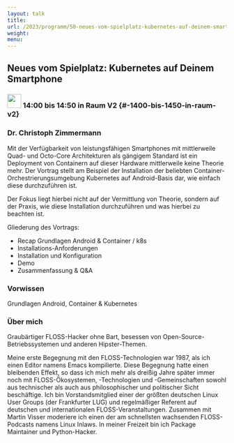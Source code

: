 ```yaml
---
layout: talk
title:
url: /2023/programm/50-neues-vom-spielplatz-kubernetes-auf-deinem-smartphone/
weight:
menu:
---
```

## Neues vom Spielplatz: Kubernetes auf Deinem Smartphone

### <img height = "32" src="../../../images/talk.svg"> 14:00 bis 14:50 in Raum V2 {#-1400-bis-1450-in-raum-v2}

### Dr. Christoph Zimmermann

Mit der Verfügbarkeit von leistungsfähigen Smartphones mit mittlerweile Quad- und Octo-Core Architekturen als gängigem Standard ist ein Deployment von Containern auf dieser Hardware mittlerweile keine Theorie mehr. Der Vortrag stellt am Beispiel der Installation der beliebten Container-Orchestrierungsumgebung Kubernetes auf Android-Basis dar, wie einfach diese durchzuführen ist. 

Der Fokus liegt hierbei nicht auf der Vermittlung von Theorie, sondern auf der Praxis, wie diese Installation durchzuführen und was hierbei zu beachten ist.

Gliederung des Vortrags:

- Recap Grundlagen Android & Container / k8s  
- Installations-Anforderungen  
- Installation und Konfiguration  
- Demo  
- Zusammenfassung & Q&A

### Vorwissen

Grundlagen Android, Container & Kubernetes

### Über mich

Graubärtiger FLOSS-Hacker ohne Bart, besessen von Open-Source-Betriebssystemen und anderen Hipster-Themen.

Meine erste Begegnung mit den FLOSS-Technologien war 1987, als ich einen Editor namens Emacs kompilierte. Diese Begegnung hatte einen bleibenden Effekt, so dass ich mich mehr als dreißig Jahre später immer noch mit FLOSS-Ökosystemen, -Technologien und -Gemeinschaften sowohl aus technischer als auch aus philosophischer und politischer Sicht beschäftige. Ich bin Vorstandsmitglied einer der größten deutschen Linux User Groups (der Frankfurter LUG) und regelmäßiger Referent auf deutschen und internationalen FLOSS-Veranstaltungen. Zusammen mit Martin Visser moderiere ich einen der am schnellsten wachsenden FLOSS-Podcasts namens Linux Inlaws. In meiner Freizeit bin ich Package Maintainer und Python-Hacker.

